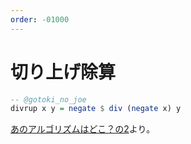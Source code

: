 ```yaml
---
order: -01000
---
```

# 切り上げ除算

```haskell
-- @gotoki_no_joe
divrup x y = negate $ div (negate x) y
```

[あのアルゴリズムはどこ？の2](/readings/whereis/02.divrup/)より。
